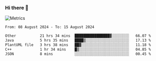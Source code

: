 ### Hi there 👋

![Metrics](https://github.com/radoapx/radoapx/blob/main/github-metrics.svg)

<!--START_SECTION:waka-->

```txt
From: 08 August 2024 - To: 15 August 2024

Other           21 hrs 34 mins  ████████████████▓░░░░░░░░   66.07 %
Java            5 hrs 35 mins   ████▒░░░░░░░░░░░░░░░░░░░░   17.13 %
PlantUML file   3 hrs 38 mins   ██▓░░░░░░░░░░░░░░░░░░░░░░   11.18 %
C++             1 hr 34 mins    █▒░░░░░░░░░░░░░░░░░░░░░░░   04.85 %
JSON            8 mins          ░░░░░░░░░░░░░░░░░░░░░░░░░   00.45 %
```

<!--END_SECTION:waka-->

<!--
**radoapx/radoapx** is a ✨ _special_ ✨ repository because its `README.md` (this file) appears on your GitHub profile.

Here are some ideas to get you started:

- 🔭 I’m currently working on ...
- 🌱 I’m currently learning ...
- 👯 I’m looking to collaborate on ...
- 🤔 I’m looking for help with ...
- 💬 Ask me about ...
- 📫 How to reach me: ...
- 😄 Pronouns: ...
- ⚡ Fun fact: ...
-->
